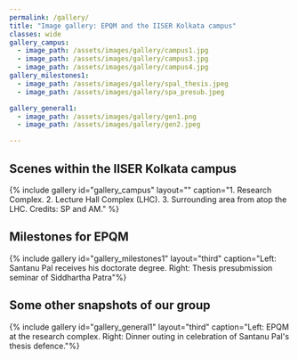 ```yaml
---
permalink: /gallery/
title: "Image gallery: EPQM and the IISER Kolkata campus"
classes: wide
gallery_campus:
  - image_path: /assets/images/gallery/campus1.jpg
  - image_path: /assets/images/gallery/campus3.jpg
  - image_path: /assets/images/gallery/campus4.jpg
gallery_milestones1:
  - image_path: /assets/images/gallery/spal_thesis.jpeg
  - image_path: /assets/images/gallery/spa_presub.jpeg

gallery_general1:
  - image_path: /assets/images/gallery/gen1.png
  - image_path: /assets/images/gallery/gen2.jpeg

---
```


## Scenes within the IISER Kolkata campus
{% include gallery id="gallery_campus" layout="" caption="1. Research Complex. 2. Lecture Hall Complex (LHC). 3. Surrounding area from atop the LHC. Credits: SP and AM." %}

## Milestones for EPQM 
{% include gallery id="gallery_milestones1" layout="third" caption="Left: Santanu Pal receives his doctorate degree. Right: Thesis presubmission seminar of Siddhartha Patra"%}

## Some other snapshots of our group
{% include gallery id="gallery_general1" layout="third" caption="Left: EPQM at the research complex. Right: Dinner outing in celebration of Santanu Pal's thesis defence."%}
